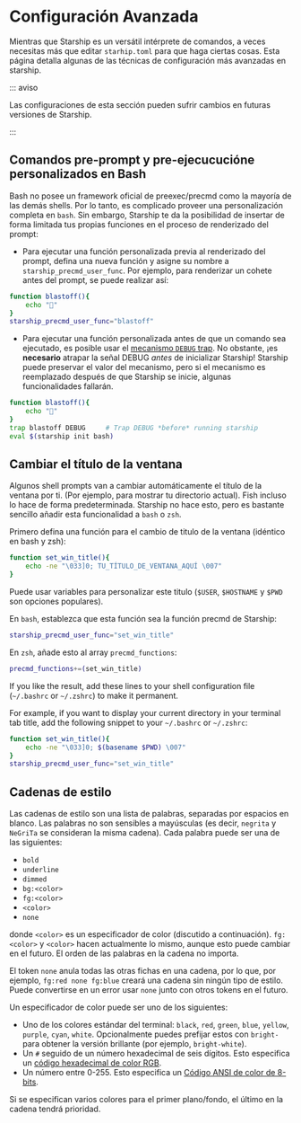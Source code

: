 # Configuración Avanzada

Mientras que Starship es un versátil intérprete de comandos, a veces necesitas más que editar `starhip.toml` para que haga ciertas cosas. Esta página detalla algunas de las técnicas de configuración más avanzadas en starship.

::: aviso

Las configuraciones de esta sección pueden sufrir cambios en futuras versiones de Starship.

:::

## Comandos pre-prompt y pre-ejecucucióne personalizados en Bash

Bash no posee un framework oficial de preexec/precmd como la mayoría de las demás shells. Por lo tanto, es complicado proveer una personalización completa en `bash`. Sin embargo, Starship te da la posibilidad de insertar de forma limitada tus propias funciones en el proceso de renderizado del prompt:

- Para ejecutar una función personalizada previa al renderizado del prompt, defina una nueva función y asigne su nombre a `starship_precmd_user_func`. Por ejemplo, para renderizar un cohete antes del prompt, se puede realizar así:

```bash
function blastoff(){
    echo "🚀"
}
starship_precmd_user_func="blastoff"
```

- Para ejecutar una función personalizada antes de que un comando sea ejecutado, es posible usar el [mecanismo `DEBUG` trap](https://jichu4n.com/posts/debug-trap-and-prompt_command-in-bash/). No obstante, ¡es **necesario** atrapar la señal DEBUG *antes* de inicializar Starship! Starship puede preservar el valor del mecanismo, pero si el mecanismo es reemplazado después de que Starship se inicie, algunas funcionalidades fallarán.

```bash
function blastoff(){
    echo "🚀"
}
trap blastoff DEBUG     # Trap DEBUG *before* running starship
eval $(starship init bash)
```

## Cambiar el título de la ventana

Algunos shell prompts van a cambiar automáticamente el título de la ventana por ti. (Por ejemplo, para mostrar tu directorio actual). Fish incluso lo hace de forma predeterminada. Starship no hace esto, pero es bastante sencillo añadir esta funcionalidad a `bash` o `zsh`.

Primero defina una función para el cambio de titulo de la ventana (idéntico en bash y zsh):

```bash
function set_win_title(){
    echo -ne "\033]0; TU_TÍTULO_DE_VENTANA_AQUÍ \007"
}
```

Puede usar variables para personalizar este titulo (`$USER`, `$HOSTNAME` y `$PWD` son opciones populares).

En `bash`, establezca que esta función sea la función precmd de Starship:

```bash
starship_precmd_user_func="set_win_title"
```

En `zsh`, añade esto al array `precmd_functions`:

```bash
precmd_functions+=(set_win_title)
```

If you like the result, add these lines to your shell configuration file (`~/.bashrc` or `~/.zshrc`) to make it permanent.

For example, if you want to display your current directory in your terminal tab title, add the following snippet to your `~/.bashrc` or `~/.zshrc`:

```bash
function set_win_title(){
    echo -ne "\033]0; $(basename $PWD) \007"
}
starship_precmd_user_func="set_win_title"
```

## Cadenas de estilo

Las cadenas de estilo son una lista de palabras, separadas por espacios en blanco. Las palabras no son sensibles a mayúsculas (es decir, `negrita` y `NeGriTa` se consideran la misma cadena). Cada palabra puede ser una de las siguientes:

  - `bold`
  - `underline`
  - `dimmed`
  - `bg:<color>`
  - `fg:<color>`
  - `<color>`
  - `none`

donde `<color>` es un especificador de color (discutido a continuación). `fg:<color>` y `<color>` hacen actualmente lo mismo, aunque esto puede cambiar en el futuro. El orden de las palabras en la cadena no importa.

El token `none` anula todas las otras fichas en una cadena, por lo que, por ejemplo, `fg:red none fg:blue` creará una cadena sin ningún tipo de estilo. Puede convertirse en un error usar `none` junto con otros tokens en el futuro.

Un especificador de color puede ser uno de los siguientes:

 - Uno de los colores estándar del terminal: `black`, `red`, `green`, `blue`, `yellow`, `purple`, `cyan`, `white`. Opcionalmente puedes prefijar estos con `bright-` para obtener la versión brillante (por ejemplo, `bright-white`).
 - Un `#` seguido de un número hexadecimal de seis dígitos. Esto especifica un [código hexadecimal de color RGB](https://www.w3schools.com/colors/colors_hexadecimal.asp).
 - Un número entre 0-255. Esto especifica un [Código ANSI de color de 8-bits](https://i.stack.imgur.com/KTSQa.png).

Si se especifican varios colores para el primer plano/fondo, el último en la cadena tendrá prioridad.
